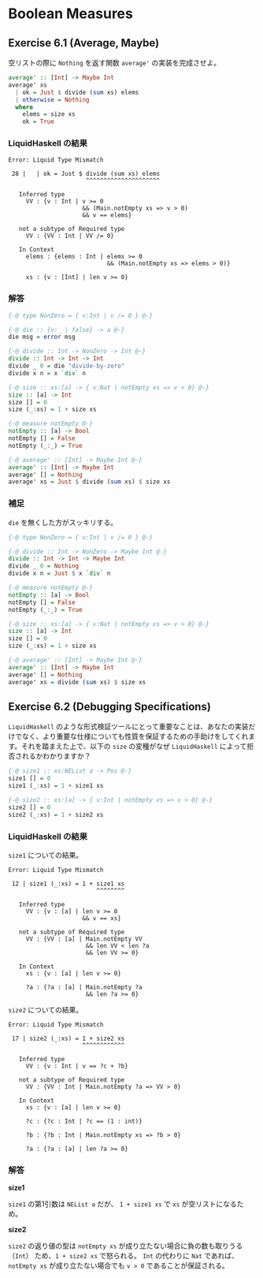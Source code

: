 # Boolean Measures

## Exercise 6.1 (Average, Maybe)

空リストの際に `Nothing` を返す関数 `average'` の実装を完成させよ。

```haskell
average' :: [Int] -> Maybe Int
average' xs
  | ok = Just $ divide (sum xs) elems
  | otherwise = Nothing
  where
    elems = size xs
    ok = True
```

### LiquidHaskell の結果

```shell
Error: Liquid Type Mismatch

 28 |   | ok = Just $ divide (sum xs) elems
                      ^^^^^^^^^^^^^^^^^^^^^

   Inferred type
     VV : {v : Int | v >= 0
                     && (Main.notEmpty xs => v > 0)
                     && v == elems}

   not a subtype of Required type
     VV : {VV : Int | VV /= 0}

   In Context
     elems : {elems : Int | elems >= 0
                            && (Main.notEmpty xs => elems > 0)}

     xs : {v : [Int] | len v >= 0}
```

### 解答

```haskell
{-@ type NonZero = { v:Int | v /= 0 } @-}

{-@ die :: {v:_ | false} -> a @-}
die msg = error msg

{-@ divide :: Int -> NonZero -> Int @-}
divide :: Int -> Int -> Int
divide _ 0 = die "divide-by-zero"
divide x n = x `div` n

{-@ size :: xs:[a] -> { v:Nat | notEmpty xs => v > 0} @-}
size :: [a] -> Int
size [] = 0
size (_:xs) = 1 + size xs

{-@ measure notEmpty @-}
notEmpty :: [a] -> Bool
notEmpty [] = False
notEmpty (_:_) = True

{-@ average' :: [Int] -> Maybe Int @-}
average' :: [Int] -> Maybe Int
average' [] = Nothing
average' xs = Just $ divide (sum xs) $ size xs
```

### 補足

`die` を無くした方がスッキリする。

```haskell
{-@ type NonZero = { v:Int | v /= 0 } @-}

{-@ divide :: Int -> NonZero -> Maybe Int @-}
divide :: Int -> Int -> Maybe Int
divide _ 0 = Nothing
divide x n = Just $ x `div` n

{-@ measure notEmpty @-}
notEmpty :: [a] -> Bool
notEmpty [] = False
notEmpty (_:_) = True

{-@ size :: xs:[a] -> { v:Nat | notEmpty xs => v > 0} @-}
size :: [a] -> Int
size [] = 0
size (_:xs) = 1 + size xs

{-@ average' :: [Int] -> Maybe Int @-}
average' :: [Int] -> Maybe Int
average' [] = Nothing
average' xs = divide (sum xs) $ size xs
```

## Exercise 6.2 (Debugging Specifications)

`LiquidHaskell` のような形式検証ツールにとって重要なことは、あなたの実装だけでなく、より重要な仕様についても性質を保証するための手助けをしてくれます。それを踏まえた上で、以下の `size` の変種がなぜ `LiquidHaskell` によって拒否されるかわかりますか？

```haskell
{-@ size1 :: xs:NEList a -> Pos @-}
size1 [] = 0
size1 (_:xs) = 1 + size1 xs

{-@ size2 :: xs:[a] -> { v:Int | notEmpty xs => v > 0} @-}
size2 [] = 0
size2 (_:xs) = 1 + size2 xs
```

### LiquidHaskell の結果

`size1` についての結果。

```shell
Error: Liquid Type Mismatch

 12 | size1 (_:xs) = 1 + size1 xs
                         ^^^^^^^^

   Inferred type
     VV : {v : [a] | len v >= 0
                     && v == xs}

   not a subtype of Required type
     VV : {VV : [a] | Main.notEmpty VV
                      && len VV < len ?a
                      && len VV >= 0}

   In Context
     xs : {v : [a] | len v >= 0}

     ?a : {?a : [a] | Main.notEmpty ?a
                      && len ?a >= 0}
```

`size2` についての結果。

```shell
Error: Liquid Type Mismatch

 17 | size2 (_:xs) = 1 + size2 xs
                     ^^^^^^^^^^^^

   Inferred type
     VV : {v : Int | v == ?c + ?b}

   not a subtype of Required type
     VV : {VV : Int | Main.notEmpty ?a => VV > 0}

   In Context
     xs : {v : [a] | len v >= 0}

     ?c : {?c : Int | ?c == (1 : int)}

     ?b : {?b : Int | Main.notEmpty xs => ?b > 0}

     ?a : {?a : [a] | len ?a >= 0}
```

### 解答

**size1**

`size1` の第1引数は `NEList a` だが、 `1 + size1 xs` で `xs` が空リストになるため。

**size2**

`size2` の返り値の型は `notEmpty xs` が成り立たない場合に負の数も取りうる （`Int`） ため、`1 + size2 xs` で怒られる。
`Int` の代わりに `Nat` であれば、 `notEmpty xs` が成り立たない場合でも `v > 0` であることが保証される。





